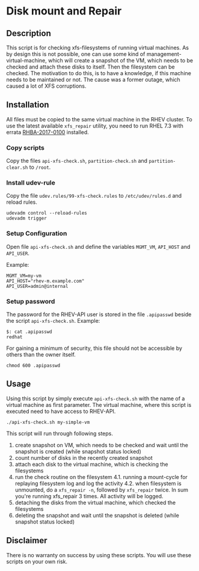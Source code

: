 # Disk mount and Repair

## Description
This script is for checking xfs-filesystems of running virtual machines. As by design this is not possible, one can use some kind of management-virtual-machine, which will create a snapshot of the VM, which needs to be checked and attach these disks to itself. Then the filesystem can be checked.
The motivation to do this, is to have a knowledge, if this machine needs to be maintained or not. The cause was a former outage, which caused a lot of XFS corruptions.

## Installation
All files must be copied to the same virtual machine in the RHEV cluster.
To use the latest available `xfs_repair` utility, you need to run RHEL 7.3 with errata [RHBA-2017-0100](https://rhn.redhat.com/errata/RHBA-2017-0100.html) installed.

### Copy scripts
Copy the files `api-xfs-check.sh`, `partition-check.sh` and `partition-clear.sh` to `/root`.

### Install udev-rule
Copy the file `udev.rules/99-xfs-check.rules` to `/etc/udev/rules.d` and reload rules.
~~~
udevadm control --reload-rules
udevadm trigger
~~~

### Setup Configuration
Open file `api-xfs-check.sh` and define the variables `MGMT_VM`, `API_HOST` and `API_USER`. 

Example:
~~~
MGMT_VM=my-vm
API_HOST="rhev-m.example.com"
API_USER=admin@internal
~~~

### Setup password
The password for the RHEV-API user is stored in the file `.apipasswd` beside the script `api-xfs-check.sh`.
Example:
~~~
$: cat .apipasswd
redhat
~~~

For gaining a minimum of security, this file should not be accessible by others than the owner itself.
~~~
chmod 600 .apipasswd
~~~

## Usage
Using this script by simply execute `api-xfs-check.sh` with the name of a virtual machine as first parameter.
The virtual machine, where this script is executed need to have access to RHEV-API.
~~~
./api-xfs-check.sh my-simple-vm
~~~
This script will run through following steps.

1. create snapshot on VM, which needs to be checked and wait until the snapshot is created (while snapshot status locked)
2. count number of disks in the recently created snapshot
3. attach each disk to the virtual machine, which is checking the filesystems
4. run the check routine on the filesystem
    4.1. running a mount-cycle for replaying filesystem log and log the activity
    4.2. when filesystem is unmounted, do a `xfs_repair -n`, followed by `xfs_repair` twice. In sum you're running xfs_repair 3 times. All activity will be logged.
5. detaching the disks from the virtual machine, which checked the filesystems
6. deleting the snapshot and wait until the snapshot is deleted (while snapshot status locked)


## Disclaimer
There is no warranty on success by using these scripts. You will use these scripts on your own risk.
